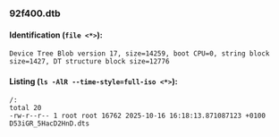 ### 92f400.dtb
#### Identification (`file <*>`):
```
Device Tree Blob version 17, size=14259, boot CPU=0, string block size=1427, DT structure block size=12776
```
#### Listing (`ls -AlR --time-style=full-iso <*>`):
```
/:
total 20
-rw-r--r-- 1 root root 16762 2025-10-16 16:18:13.871087123 +0100 D53iGR_5HacD2HnD.dts
```

